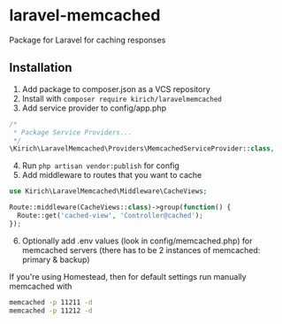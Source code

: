 # laravel-memcached

Package for Laravel for caching responses

## Installation

1. Add package to composer.json as a VCS repository
2. Install with `composer require kirich/laravelmemcached`
3. Add service provider to config/app.php 
        
  ```php
  /*
   * Package Service Providers...
   */
  \Kirich\LaravelMemcached\Providers\MemcachedServiceProvider::class,
  ```
4. Run `php artisan vendor:publish` for config
5. Add middleware to routes that you want to cache
  ```php
  use Kirich\LaravelMemcached\Middleware\CacheViews;

  Route::middleware(CacheViews::class)->group(function() {
    Route::get('cached-view', 'Controller@cached');
  });
  ```
6. Optionally add .env values (look in config/memcached.php) for memcached servers (there has to be 2 instances of memcached: primary & backup)

If you're using Homestead, then for default settings run manually memcached with 
```bash
memcached -p 11211 -d
memcached -p 11212 -d
```
